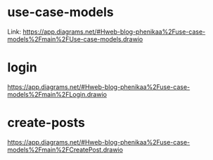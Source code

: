 # use-case-models
Link: https://app.diagrams.net/#Hweb-blog-phenikaa%2Fuse-case-models%2Fmain%2FUse-case-models.drawio
# login
https://app.diagrams.net/#Hweb-blog-phenikaa%2Fuse-case-models%2Fmain%2FLogin.drawio
# create-posts
https://app.diagrams.net/#Hweb-blog-phenikaa%2Fuse-case-models%2Fmain%2FCreatePost.drawio
